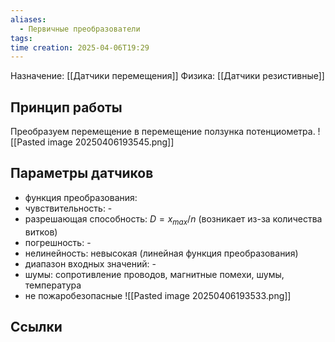 ```yaml
---
aliases:
  - Первичные преобразователи
tags: 
time creation: 2025-04-06T19:29
---
```

Назначение: [[Датчики перемещения]]
Физика: [[Датчики резистивные]]
## Принцип работы
Преобразуем перемещение в перемещение ползунка потенциометра.
![[Pasted image 20250406193545.png]]
## Параметры датчиков
- функция преобразования: 
- чувствительность: -
- разрешающая способность: $D = x_{max}/n$ (возникает из-за количества витков)
- погрешность: -
- нелинейность: невысокая (линейная функция преобразования)
- диапазон входных значений: -
- шумы: сопротивление проводов, магнитные помехи, шумы, температура
- не пожаробезопасные
![[Pasted image 20250406193533.png]]
## Ссылки
